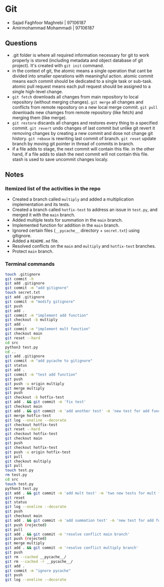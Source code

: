 # Git

* Sajad Faghfoor Maghrebi | 97106187
* Amirmohammad Mohammadi  | 97106187

## Questions

* .git folder is where all required information necessary for git to work properly is stored (including metadata and object database of git project). It's created with `git init` command.
* in the context of git, the atomic means a single operation that cant be divided into smaller operations with meaningful action. atomic commit means each commit should be dedicated to a single task or sub-task. atomic pull request means each pull request should be assigned to a single high-level change.
* `git fetch` downloads all changes from main repository to local repository (without merging changes). `git merge` all changes and conflicts from remote repository on a new local merge commit. `git pull` downloads new chamges from remote repository (like fetch) and merging them (like merge).
* `git restore` discards all changes and restores every thing to a specified commit. `git revert` undo changes of last commit but unlike git revert it removing changes by creating a new commit and dose not change git history. `git rebase` is rewriting last commit of branch. `git reset` update branch by moving git pointer in thread of commits in branch.
* if a file adds to stage, the next commit will contain this file. in the other hand, if a file adds to slash the next commit will not contain this file. stash is used to save uncommit changes localy.

## Notes

### Itemized list of the activities in the repo

* Created a branch called `multiply` and added a multiplication implementation and its tests.
* Created a branch called `hotfix-test` to address an issue in `test.py`, and merged it with the `main` branch.
* Added multiple tests for summation in the `main` branch.
* Implemented function for addition in the `main` branch.
* Ignored certain files (`__pycache__` directory + `secret.txt`) using gitignore.
* Added a `README.md` file.
* Resolved conflicts on the `main` and `multiply` and `hotfix-test` branches.
* Protect `main` branch.

### Terminal commands


```bash
touch .gitignore
git commit -h
git add .gitignore
git commit -m "add gitignore"
touch secret.txt
git add .gitignore
git commit -m "modify gitignore"
git push
git add .
git commit -m "implement add function"
git checkout -b multiply
git add .
git commit -m "implement mult function"
git checkout main
git reset --hard
cd src
python3 test.py
cd ..
git add .gitignore
git commit -m "add pycache to gitignore"
git status
git add .
git commit -m "test add function"
git push 
git push -u origin multiply
git merge multiply
git push
git checkout -b hotfix-test
git add . && git commit -m 'fix test'
git checkout main
git add . && git commit -m 'add another test' -m 'new test for add function'
git merge hotfix-test
git log --oneline --decorate 
git checkout hotfix-test
git reset --hard
git checkout hotfix-test
git checkout main
git push
git checkout hotfix-test
git push -u origin hotfix-test
git pull
git checkout multiply
git pull
touch test.py
rm test.py
cd src
touch test.py
python3 test.py
git add . && git commit -m 'add mult test' -m 'two new tests for mult function in main'
git reset 
git status
git log --oneline --decorate 
git push
git checkout main
git add . && git commit -m 'add summation test' -m 'new test for add function in main'
git push (rejected)
git pull
git add . && git commit -m 'resolve conflict main branch' 
git push (rejected)
git merge multiply
git add . && git commit -m 'resolve conflict multiply branch' 
git push
git rm --cached __pycache__/
git rm --cached -r __pycache__/
git add . 
git commit -m "ignore pycache"
git push
git log --oneline --decorate 
```

